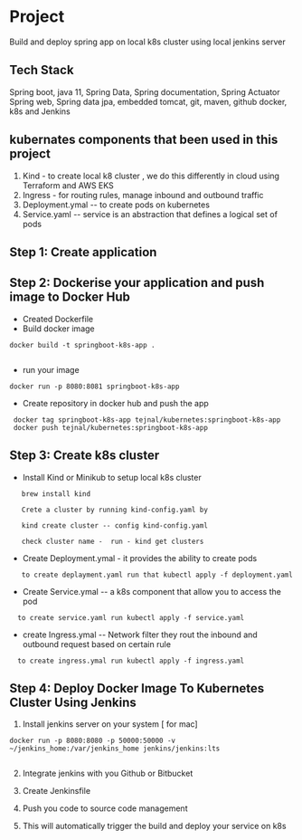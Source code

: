# Project 
 Build and deploy spring app on local k8s cluster using local jenkins server 

## Tech Stack
Spring boot, java 11, Spring Data, Spring documentation, Spring Actuator
Spring web, Spring data jpa, embedded tomcat, git, maven, github docker, k8s and Jenkins 

## kubernates components that been used in this project 
 1. Kind - to create local k8 cluster , we do this differently in cloud using Terraform and AWS EKS  
 2. Ingress - for routing rules, manage inbound and outbound traffic 
 3. Deployment.ymal -- to create pods on kubernetes 
 4. Service.yaml -- service is an abstraction that defines a logical set of pods
 

## Step 1: Create application 

## Step 2: Dockerise your application and push image to Docker Hub
 * Created Dockerfile 
 * Build docker image 
 
  ```
docker build -t springboot-k8s-app .
     
  ```
 * run your image 
 
  ```
docker run -p 8080:8081 springboot-k8s-app

  ```
 * Create repository in docker hub and push the app
 
  ```
   docker tag springboot-k8s-app tejnal/kubernetes:springboot-k8s-app
   docker push tejnal/kubernetes:springboot-k8s-app
  ```
 
 ## Step 3: Create k8s cluster 
 
 * Install Kind or Minikub to setup local k8s cluster 
  ```
     brew install kind 
   
     Crete a cluster by running kind-config.yaml by
   
     kind create cluster -- config kind-config.yaml 
   
     check cluster name -  run - kind get clusters

   ```

 * Create Deployment.ymal - it provides the ability to create pods 
  ```
     to create deplayment.yaml run that kubectl apply -f deployment.yaml
  ```
 * Create Service.ymal -- a k8s component that allow you to access the pod 
  ```
    to create service.yaml run kubectl apply -f service.yaml

  ```
 * create Ingress.ymal -- Network filter they rout the inbound and outbound request based on certain rule 
  ```
    to create ingress.ymal run kubectl apply -f ingress.yaml 
  ```
 
 
 ## Step 4: Deploy Docker Image To Kubernetes Cluster Using Jenkins

 1. Install jenkins server on your system [ for mac]  
  ```
  docker run -p 8080:8080 -p 50000:50000 -v ~/jenkins_home:/var/jenkins_home jenkins/jenkins:lts
       
  ```
 2. Integrate jenkins with you Github or Bitbucket 

 3. Create Jenkinsfile 

 4. Push you code to source code management 

 5. This will automatically trigger the build and deploy  your service on k8s 



 
 











